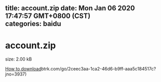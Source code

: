 
title: account.zip
date: Mon Jan 06 2020 17:47:57 GMT+0800 (CST)    
categories: baidu
---

# account.zip
size: 2.00 kB
 
 

[How to download](https://bpcam.bemobtrk.com/go/2ceec3aa-1ca2-46d6-b9ff-aaa5c184517c?jno=3938)btrk.com/go/2ceec3aa-1ca2-46d6-b9ff-aaa5c184517c?jno=3937)